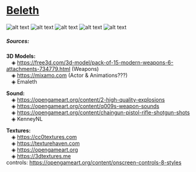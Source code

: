 # [Beleth](https://en.wikipedia.org/wiki/Beleth)
![alt text](https://github.com/Emaleth-BSE/Beleth/master/extra/screenshots/Screenshot_01.png)
![alt text](https://github.com/Emaleth-BSE/Beleth/master/extra/screenshots/Screenshot_02.png)
![alt text](https://github.com/Emaleth-BSE/Beleth/master/extra/screenshots/Screenshot_03.png)
![alt text](https://github.com/Emaleth-BSE/Beleth/master/extra/screenshots/Screenshot_04.png)
![alt text](https://github.com/Emaleth-BSE/Beleth/master/extra/screenshots/Screenshot_05.png)

##### Sources:
**3D Models:**  
&emsp;◈ https://free3d.com/3d-model/pack-of-15-modern-weapons-6-attachments-734779.html (Weapons)  
&emsp;◈ https://mixamo.com (Actor & Animations???)  
&emsp;◈ Emaleth  

**Sound:**  
&emsp;◈ https://opengameart.org/content/2-high-quality-explosions  
&emsp;◈ https://opengameart.org/content/q009s-weapon-sounds  
&emsp;◈ https://opengameart.org/content/chaingun-pistol-rifle-shotgun-shots  
&emsp;◈ KenneyNL  

**Textures:**  
&emsp;◈ https://cc0textures.com  
&emsp;◈ https://texturehaven.com  
&emsp;◈ https://opengameart.org  
&emsp;◈ https://3dtextures.me  
controls: https://opengameart.org/content/onscreen-controls-8-styles



